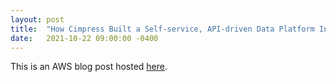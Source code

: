 ```yaml
---
layout: post
title:  "How Cimpress Built a Self-service, API-driven Data Platform Ingestion Service"
date:   2021-10-22 09:00:00 -0400
---
```

This is an AWS blog post hosted [here](https://aws.amazon.com/blogs/architecture/how-cimpress-built-a-self-service-api-driven-data-platform-ingestion-service/). 